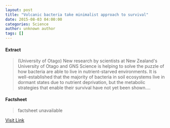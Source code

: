 ```yaml
---
layout: post
title: "Volcanic bacteria take minimalist approach to survival"
date: 2015-08-03 04:00:00
categories: Science
author: unknown author
tags: []
---
```



#### Extract
>(University of Otago) New research by scientists at New Zealand's University of Otago and GNS Science is helping to solve the puzzle of how bacteria are able to live in nutrient-starved environments. It is well-established that the majority of bacteria in soil ecosystems live in dormant states due to nutrient deprivation, but the metabolic strategies that enable their survival have not yet been shown....

#### Factsheet
>factsheet unavailable

[Visit Link](http://www.eurekalert.org/pub_releases/2015-08/uoo-vbt080315.php)


